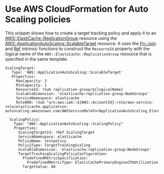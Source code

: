 # Use AWS CloudFormation for Auto Scaling policies<a name="AutoScaling-with-Cloudformation-Shards"></a>

This snippet shows how to create a target tracking policy and apply it to an [AWS::ElastiCache::ReplicationGroup](https://docs.aws.amazon.com/AWSCloudFormation/latest/UserGuide/aws-resource-elasticache-replicationgroup.html) resource using the [AWS::ApplicationAutoScaling::ScalableTarget](https://docs.aws.amazon.com/AWSCloudFormation/latest/UserGuide/aws-resource-applicationautoscaling-scalabletarget.html) resource\. It uses the [Fn::Join](https://docs.aws.amazon.com/AWSCloudFormation/latest/UserGuide/intrinsic-function-reference-join.html) and [Ref](https://docs.aws.amazon.com/AWSCloudFormation/latest/UserGuide/intrinsic-function-reference-ref.html) intrinsic functions to construct the `ResourceId` property with the logical name of the `AWS::ElastiCache::ReplicationGroup` resource that is specified in the same template\. 

```
ScalingTarget:
   Type: 'AWS::ApplicationAutoScaling::ScalableTarget'
   Properties:
     MaxCapacity: 3
     MinCapacity: 1
     ResourceId: !Sub replication-group/${logicalName}
     ScalableDimension: 'elasticache:replication-group:NodeGroups'
     ServiceNamespace: elasticache
     RoleARN: !Sub "arn:aws:iam::${AWS::AccountId}:role/aws-service-role/elasticache.application-autoscaling.amazonaws.com/AWSServiceRoleForApplicationAutoScaling_ElastiCacheRG"

  ScalingPolicy:
    Type: "AWS::ApplicationAutoScaling::ScalingPolicy"
    Properties:
      ScalingTargetId: !Ref ScalingTarget
      ServiceNamespace: elasticache
      PolicyName: testpolicy
      PolicyType: TargetTrackingScaling
      ScalableDimension: 'elasticache:replication-group:NodeGroups'
      TargetTrackingScalingPolicyConfiguration:
        PredefinedMetricSpecification:
          PredefinedMetricType: ElastiCachePrimaryEngineCPUUtilization
        TargetValue: 40
```